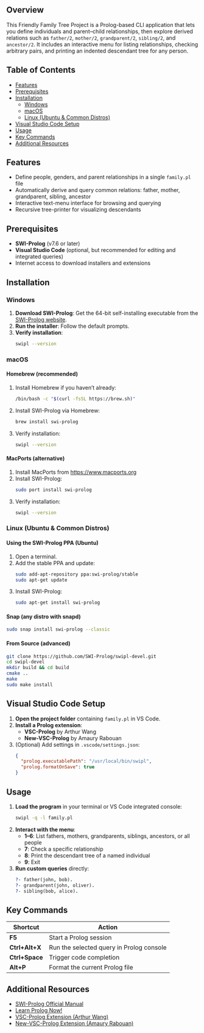 ## Overview

This Friendly Family Tree Project is a Prolog-based CLI application that lets you define individuals and parent–child relationships, then explore derived relations such as `father/2`, `mother/2`, `grandparent/2`, `sibling/2`, and `ancestor/2`. It includes an interactive menu for listing relationships, checking arbitrary pairs, and printing an indented descendant tree for any person.

## Table of Contents

- [Features](#features)  
- [Prerequisites](#prerequisites)  
- [Installation](#installation)  
  - [Windows](#windows)  
  - [macOS](#macos)  
  - [Linux (Ubuntu & Common Distros)](#linux-ubuntu--common-distros)  
- [Visual Studio Code Setup](#visual-studio-code-setup)  
- [Usage](#usage)  
- [Key Commands](#key-commands)  
- [Additional Resources](#additional-resources)

## Features

- Define people, genders, and parent relationships in a single `family.pl` file  
- Automatically derive and query common relations: father, mother, grandparent, sibling, ancestor  
- Interactive text-menu interface for browsing and querying  
- Recursive tree-printer for visualizing descendants

## Prerequisites

- **SWI-Prolog** (v7.6 or later)  
- **Visual Studio Code** (optional, but recommended for editing and integrated queries)  
- Internet access to download installers and extensions

## Installation

### Windows

1. **Download SWI-Prolog**: Get the 64-bit self-installing executable from the [SWI-Prolog website](https://www.swi-prolog.org/Download.html).  
2. **Run the installer**: Follow the default prompts.  
3. **Verify installation**:
   ```bash
   swipl --version
   ```

### macOS

#### Homebrew (recommended)

1. Install Homebrew if you haven’t already:
   ```bash
   /bin/bash -c "$(curl -fsSL https://brew.sh)"
   ```
2. Install SWI-Prolog via Homebrew:
   ```bash
   brew install swi-prolog
   ```
3. Verify installation:
   ```bash
   swipl --version
   ```

#### MacPorts (alternative)

1. Install MacPorts from https://www.macports.org  
2. Install SWI-Prolog:
   ```bash
   sudo port install swi-prolog
   ```
3. Verify installation:
   ```bash
   swipl --version
   ```

### Linux (Ubuntu & Common Distros)

#### Using the SWI-Prolog PPA (Ubuntu)

1. Open a terminal.  
2. Add the stable PPA and update:
   ```bash
   sudo add-apt-repository ppa:swi-prolog/stable
   sudo apt-get update
   ```
3. Install SWI-Prolog:
   ```bash
   sudo apt-get install swi-prolog
   ```

#### Snap (any distro with snapd)

```bash
sudo snap install swi-prolog --classic
```

#### From Source (advanced)

```bash
git clone https://github.com/SWI-Prolog/swipl-devel.git
cd swipl-devel
mkdir build && cd build
cmake ..
make
sudo make install
```

## Visual Studio Code Setup

1. **Open the project folder** containing `family.pl` in VS Code.  
2. **Install a Prolog extension**:
   - **VSC-Prolog** by Arthur Wang  
   - **New-VSC-Prolog** by Amaury Rabouan  
3. (Optional) Add settings in `.vscode/settings.json`:
   ```json
   {
     "prolog.executablePath": "/usr/local/bin/swipl",
     "prolog.formatOnSave": true
   }
   ```

## Usage

1. **Load the program** in your terminal or VS Code integrated console:
   ```bash
   swipl -q -l family.pl
   ```
2. **Interact with the menu**:
   - **1–6**: List fathers, mothers, grandparents, siblings, ancestors, or all people  
   - **7**: Check a specific relationship  
   - **8**: Print the descendant tree of a named individual  
   - **9**: Exit
3. **Run custom queries** directly:
   ```prolog
   ?- father(john, bob).
   ?- grandparent(john, oliver).
   ?- sibling(bob, alice).
   ```

## Key Commands

| Shortcut       | Action                                   |
| -------------- | ---------------------------------------- |
| **F5**         | Start a Prolog session                   |
| **Ctrl+Alt+X** | Run the selected query in Prolog console |
| **Ctrl+Space** | Trigger code completion                  |
| **Alt+P**      | Format the current Prolog file           |

## Additional Resources

- [SWI-Prolog Official Manual](https://www.swi-prolog.org/pldoc/doc_for?object=manual)  
- [Learn Prolog Now!](http://www.learnprolognow.org/)  
- [VSC-Prolog Extension (Arthur Wang)](https://marketplace.visualstudio.com/items?itemName=arthurwang.vsc-prolog)  
- [New-VSC-Prolog Extension (Amaury Rabouan)](https://marketplace.visualstudio.com/items?itemName=AmauryRabouan.new-vsc-prolog)  